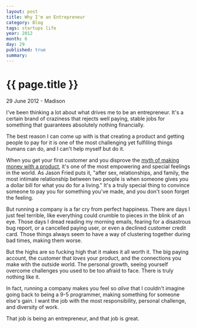 ```yaml
---
layout: post
title: Why I'm an Entrepreneur
category: Blog
tags: startups life
year: 2012
month: 6
day: 29 
published: true
summary: 
---
```


# {{ page.title }} #

<p class="meta">29 June 2012 - Madison</p>

I've been thinking a lot about what drives me to be an entrepreneur. It's a certain brand of craziness that rejects well paying, stable jobs for something that guarantees absolutely nothing financially.

The best reason I can come up with is that creating a product and getting people to pay for it is one of the most challenging yet fulfilling things humans can do, and I can't help myself but do it.

When you get your first customer and you disprove the [myth of making money with a product](http://joel.is/post/25021580513/making-money-with-a-product-a-myth), it's one of the most empowering and special feelings in the world. As Jason Fried puts it, "after sex, relationships, and family, the most intimate relationship between two people is when someone gives you a dollar bill for what you do for a living." It's a truly special thing to convince someone to pay you for something you've made, and you don't soon forget the feeling.

But running a company is a far cry from perfect happiness. There are days I just feel terrible, like everything could crumble to pieces in the blink of an eye. Those days I dread reading my morning emails, fearing for a disastrous bug report, or a cancelled paying user, or even a declined customer credit card. Those things always seem to have a way of clustering together during bad times, making them worse.

But the highs are so fucking high that it makes it all worth it. The big paying account, the customer that *loves* your product, and the connections you make with the outside world. The personal growth, seeing yourself overcome challenges you used to be too afraid to face. There is truly nothing like it.

In fact, running a company makes you feel so *alive* that I couldn't imagine going back to being a 9-5 programmer, making something for someone else's gain. I want the job with the most responsibility, personal challenge, and diversity of work. 

That job is being an entrepreneur, and that job is great.
